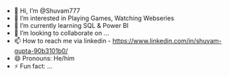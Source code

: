 - 👋 Hi, I’m @Shuvam777
- 👀 I’m interested in Playing Games, Watching Webseries
- 🌱 I’m currently learning SQL & Power BI
- 💞️ I’m looking to collaborate on ...
- 📫 How to reach me via linkedin - https://www.linkedin.com/in/shuvam-gupta-90b3101b0/
- 😄 Pronouns: He/him
- ⚡ Fun fact: ...

<!---
Shuvam777/Shuvam777 is a ✨ special ✨ repository because its `README.md` (this file) appears on your GitHub profile.
You can click the Preview link to take a look at your changes.
--->
